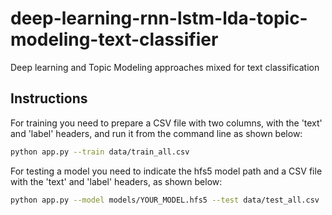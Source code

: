 # deep-learning-rnn-lstm-lda-topic-modeling-text-classifier
Deep learning and Topic Modeling approaches mixed for text classification

## Instructions

For training you need to prepare a CSV file with two columns, with the 'text' and 'label' headers, and run it from the command line as shown below:

```sh
python app.py --train data/train_all.csv
```

For testing a model you need to indicate the hfs5 model path and a CSV file with the 'text' and 'label' headers, as shown below:


```sh
python app.py --model models/YOUR_MODEL.hfs5 --test data/test_all.csv
```
